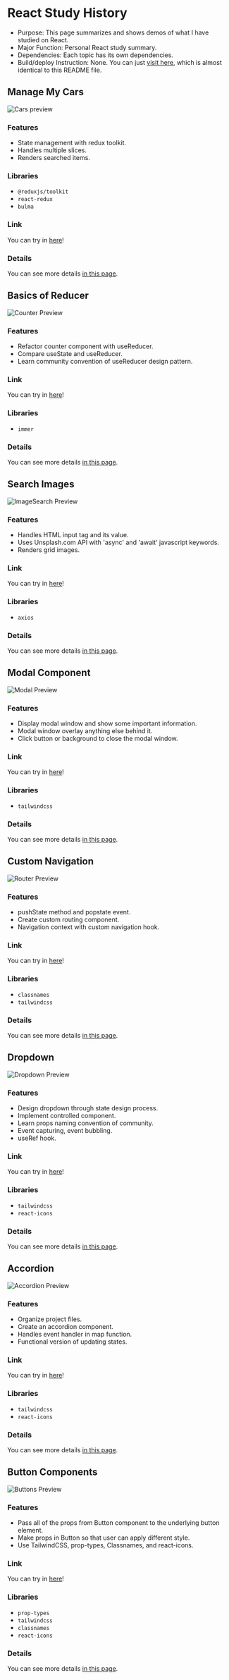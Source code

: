 # React Study History

- Purpose: This page summarizes and shows demos of what I have studied on React.
- Major Function: Personal React study summary.
- Dependencies: Each topic has its own dependencies.
- Build/deploy Instruction: None. You can just [visit here](http://my-react-project), which is almost identical to this README file.

## Manage My Cars

![Cars preview](https://imgur.com/70DHFAP.png)

### Features

- State management with redux toolkit.
- Handles multiple slices.
- Renders searched items.

### Libraries

- `@reduxjs/toolkit`
- `react-redux`
- `bulma`

### Link

You can try in [here](http://my-react-project.site/Cars)!

### Details

You can see more details [in this page](https://riverlike14.github.io/computer/web-development/react/Managing-My-Cars-with-Redux-Toolkit/).


## Basics of Reducer

![Counter Preview](https://imgur.com/mhRo4AG.png)

### Features

- Refactor counter component with useReducer.
- Compare useState and useReducer.
- Learn community convention of useReducer design pattern.

### Link

You can try in [here](http://my-react-project.site/CustomRouter/Counter)!

### Libraries

- `immer`

### Details

You can see more details [in this page](https://riverlike14.github.io/computer/web-development/react/Basics-of-Reducers/).


## Search Images

![ImageSearch Preview](https://imgur.com/keWxWCl.png)

### Features

- Handles HTML input tag and its value.
- Uses Unsplash.com API with 'async' and 'await' javascript keywords.
- Renders grid images.

### Link

You can try in [here](http://my-react-project.site/ImageSearch)!

### Libraries

- `axios`

### Details

You can see more details [in this page](https://riverlike14.github.io/computer/web-development/react/Using-an-API-with-React/).


## Modal Component

![Modal Preview](https://imgur.com/TndJ5NM.png)

### Features

- Display modal window and show some important information.
- Modal window overlay anything else behind it.
- Click button or background to close the modal window.

### Link

You can try in [here](http://my-react-project.site/CustomRouter/Modal)!

### Libraries

- `tailwindcss`

### Details

You can see more details [in this page](https://riverlike14.github.io/computer/web-development/react/Creating-Portals-with-ReactDOM/).


## Custom Navigation

![Router Preview](https://i.imgur.com/3O86BIB.jpg)

### Features

- pushState method and popstate event.
- Create custom routing component.
- Navigation context with custom navigation hook.

### Link

You can try in [here](http://my-react-project.site/CustomRouter)!

### Libraries

- `classnames`
- `tailwindcss`

### Details

You can see more details [in this page](https://riverlike14.github.io/computer/web-development/react/Customized-Navigation-in-Details/).

## Dropdown

![Dropdown Preview](https://imgur.com/inlDyTb.png)

### Features

- Design dropdown through state design process.
- Implement controlled component.
- Learn props naming convention of community.
- Event capturing, event bubbling.
- useRef hook.

### Link

You can try in [here](http://my-react-project.site/Components/Dropdown)!

### Libraries

- `tailwindcss`
- `react-icons`

### Details

You can see more details [in this page](https://riverlike14.github.io/computer/web-development/react/Advanced-Event-Handlers-and-Dropdown-Component/).


## Accordion

![Accordion Preview](https://imgur.com/SXBRkK2.png)

### Features
- Organize project files.
- Create an accordion component.
- Handles event handler in map function.
- Functional version of updating states.

### Link

You can try in [here](http://my-react-project.site/Components/Accordion)!

### Libraries

- `tailwindcss`
- `react-icons`

### Details

You can see more details [in this page](https://riverlike14.github.io/computer/web-development/react/State-Design-Process-and-Accordion-Component/).


## Button Components

![Buttons Preview](https://i.imgur.com/CBcRwPb.png)

### Features

- Pass all of the props from Button component to the underlying button element.
- Make props in Button so that user can apply different style.
- Use TailwindCSS, prop-types, Classnames, and react-icons.

### Link

You can try in [here](http://my-react-project.site/Components/Button)!

### Libraries

- `prop-types`
- `tailwindcss`
- `classnames`
- `react-icons`

### Details

You can see more details [in this page](https://riverlike14.github.io/computer/web-development/react/Creating-Custom-Button-Component/).

